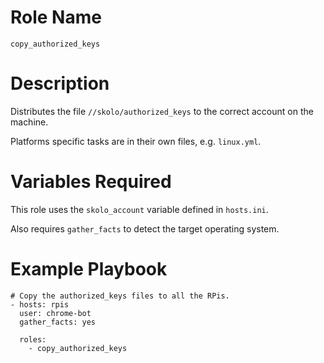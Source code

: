 # Role Name

`copy_authorized_keys`

# Description

Distributes the file `//skolo/authorized_keys` to the correct account on the
machine.

Platforms specific tasks are in their own files, e.g. `linux.yml`.

# Variables Required

This role uses the `skolo_account` variable defined in `hosts.ini`.

Also requires `gather_facts` to detect the target operating system.

# Example Playbook

```
# Copy the authorized_keys files to all the RPis.
- hosts: rpis
  user: chrome-bot
  gather_facts: yes

  roles:
    - copy_authorized_keys
```
